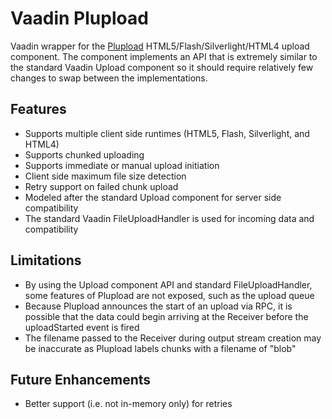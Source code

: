 # Vaadin Plupload

Vaadin wrapper for the [Plupload](http://www.plupload.com/) 
HTML5/Flash/Silverlight/HTML4 upload component. The component implements an API
that is extremely similar to the standard Vaadin Upload component so it
should require relatively few changes to swap between the implementations.

## Features
* Supports multiple client side runtimes (HTML5, Flash, Silverlight, and HTML4)
* Supports chunked uploading
* Supports immediate or manual upload initiation
* Client side maximum file size detection
* Retry support on failed chunk upload
* Modeled after the standard Upload component for server side compatibility
* The standard Vaadin FileUploadHandler is used for incoming data and 
  compatibility 

## Limitations
* By using the Upload component API and standard FileUploadHandler, some 
  features of Plupload are not exposed, such as the upload queue
* Because Plupload announces the start of an upload via RPC, it is possible 
  that the data could begin arriving at the Receiver before the uploadStarted 
  event is fired
* The filename passed to the Receiver during output stream creation may be 
  inaccurate as Plupload labels chunks with a filename of "blob"

## Future Enhancements
* Better support (i.e. not in-memory only) for retries

